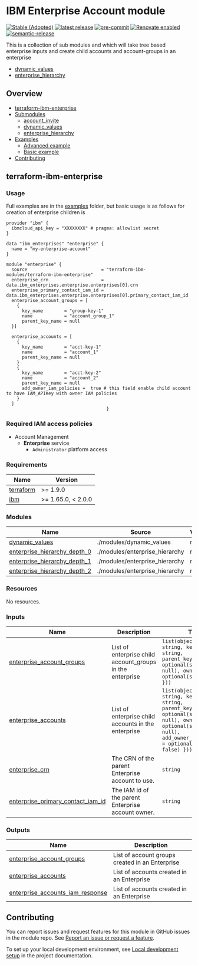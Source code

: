 # IBM Enterprise Account module

[![Stable (Adopted)](https://img.shields.io/badge/Status-Stable%20(Adopted)-yellowgreen?style=plastic)](https://terraform-ibm-modules.github.io/documentation/#/badge-status)
[![latest release](https://img.shields.io/github/v/release/terraform-ibm-modules/terraform-ibm-enterprise?logo=GitHub&sort=semver)](https://github.com/terraform-ibm-modules/terraform-ibm-enterprise/releases/latest)
[![pre-commit](https://img.shields.io/badge/pre--commit-enabled-brightgreen?logo=pre-commit&logoColor=white)](https://github.com/pre-commit/pre-commit)
[![Renovate enabled](https://img.shields.io/badge/renovate-enabled-brightgreen.svg)](https://renovatebot.com/)
[![semantic-release](https://img.shields.io/badge/%20%20%F0%9F%93%A6%F0%9F%9A%80-semantic--release-e10079.svg)](https://github.com/semantic-release/semantic-release)

This is a collection of sub modules and which will take tree based enterprise inputs and create child accounts and account-groups in an enterprise
* [dynamic_values](submodules/dynamic_values)
* [enterprise_hierarchy](submodules/enterprise_hierarchy)

<!-- Below content is automatically populated via pre-commit hook -->
<!-- BEGIN OVERVIEW HOOK -->
## Overview
* [terraform-ibm-enterprise](#terraform-ibm-enterprise)
* [Submodules](./modules)
    * [account_invite](./modules/account_invite)
    * [dynamic_values](./modules/dynamic_values)
    * [enterprise_hierarchy](./modules/enterprise_hierarchy)
* [Examples](./examples)
    * [Advanced example](./examples/advanced)
    * [Basic example](./examples/basic)
* [Contributing](#contributing)
<!-- END OVERVIEW HOOK -->

<!-- This heading should always match the name of the root level module (aka the repo name) -->
## terraform-ibm-enterprise

### Usage

Full examples are in the [examples](./examples/) folder, but basic usage is as follows for creation of enterprise children is

```hcl
provider "ibm" {
  ibmcloud_api_key = "XXXXXXXX" # pragma: allowlist secret
}

data "ibm_enterprises" "enterprise" {
  name = "my-enterprise-account"
}

module "enterprise" {
  source                            = "terraform-ibm-modules/terraform-ibm-enterprise"
  enterprise_crn                    = data.ibm_enterprises.enterprise.enterprises[0].crn
  enterprise_primary_contact_iam_id = data.ibm_enterprises.enterprise.enterprises[0].primary_contact_iam_id
  enterprise_account_groups = [
    {
      key_name        = "group-key-1"
      name            = "account_group_1"
      parent_key_name = null
  }]

  enterprise_accounts = [
    {
      key_name        = "acct-key-1"
      name            = "account_1"
      parent_key_name = null
    }
    {
      key_name        = "acct-key-2"
      name            = "account_2"
      parent_key_name = null
      add_owner_iam_policies =  true # this field enable child account to have IAM_APIKey with owner IAM policies
    }
  ]
                                      }
```

### Required IAM access policies

- Account Management
  - **Enterprise** service
      - `Administrator` platform access

<!-- Below content is automatically populated via pre-commit hook -->
<!-- BEGINNING OF PRE-COMMIT-TERRAFORM DOCS HOOK -->
### Requirements

| Name | Version |
|------|---------|
| <a name="requirement_terraform"></a> [terraform](#requirement\_terraform) | >= 1.9.0 |
| <a name="requirement_ibm"></a> [ibm](#requirement\_ibm) | >= 1.65.0, < 2.0.0 |

### Modules

| Name | Source | Version |
|------|--------|---------|
| <a name="module_dynamic_values"></a> [dynamic\_values](#module\_dynamic\_values) | ./modules/dynamic_values | n/a |
| <a name="module_enterprise_hierarchy_depth_0"></a> [enterprise\_hierarchy\_depth\_0](#module\_enterprise\_hierarchy\_depth\_0) | ./modules/enterprise_hierarchy | n/a |
| <a name="module_enterprise_hierarchy_depth_1"></a> [enterprise\_hierarchy\_depth\_1](#module\_enterprise\_hierarchy\_depth\_1) | ./modules/enterprise_hierarchy | n/a |
| <a name="module_enterprise_hierarchy_depth_2"></a> [enterprise\_hierarchy\_depth\_2](#module\_enterprise\_hierarchy\_depth\_2) | ./modules/enterprise_hierarchy | n/a |

### Resources

No resources.

### Inputs

| Name | Description | Type | Default | Required |
|------|-------------|------|---------|:--------:|
| <a name="input_enterprise_account_groups"></a> [enterprise\_account\_groups](#input\_enterprise\_account\_groups) | List of enterprise child account\_groups in the enterprise | `list(object({ name = string, key_name = string, parent_key_name = optional(string, null), owner_iam_id = optional(string, null) }))` | `[]` | no |
| <a name="input_enterprise_accounts"></a> [enterprise\_accounts](#input\_enterprise\_accounts) | List of enterprise child accounts in the enterprise | `list(object({ name = string, key_name = string, parent_key_name = optional(string, null), owner_iam_id = optional(string, null), add_owner_iam_policies = optional(bool, false) }))` | `[]` | no |
| <a name="input_enterprise_crn"></a> [enterprise\_crn](#input\_enterprise\_crn) | The CRN of the parent Enterprise account to use. | `string` | n/a | yes |
| <a name="input_enterprise_primary_contact_iam_id"></a> [enterprise\_primary\_contact\_iam\_id](#input\_enterprise\_primary\_contact\_iam\_id) | The IAM id of the parent Enterprise account owner. | `string` | n/a | yes |

### Outputs

| Name | Description |
|------|-------------|
| <a name="output_enterprise_account_groups"></a> [enterprise\_account\_groups](#output\_enterprise\_account\_groups) | List of account groups created in an Enterprise |
| <a name="output_enterprise_accounts"></a> [enterprise\_accounts](#output\_enterprise\_accounts) | List of accounts created in an Enterprise |
| <a name="output_enterprise_accounts_iam_response"></a> [enterprise\_accounts\_iam\_response](#output\_enterprise\_accounts\_iam\_response) | List of accounts created in an Enterprise |
<!-- END OF PRE-COMMIT-TERRAFORM DOCS HOOK -->

<!-- Leave this section as is so that your module has a link to local development environment set up steps for contributors to follow -->
## Contributing

You can report issues and request features for this module in GitHub issues in the module repo. See [Report an issue or request a feature](https://github.com/terraform-ibm-modules/.github/blob/main/.github/SUPPORT.md).

To set up your local development environment, see [Local development setup](https://terraform-ibm-modules.github.io/documentation/#/local-dev-setup) in the project documentation.
